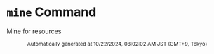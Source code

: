 # `mine` Command

Mine for resources

<div align="center"><sub>Automatically generated at 10/22/2024, 08:02:02 AM JST (GMT+9, Tokyo)</sub></div>